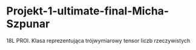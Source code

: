 # Projekt-1-ultimate-final-Micha-Szpunar
18L PROI. Klasa reprezentująca trójwymiarowy tensor liczb rzeczywistych
